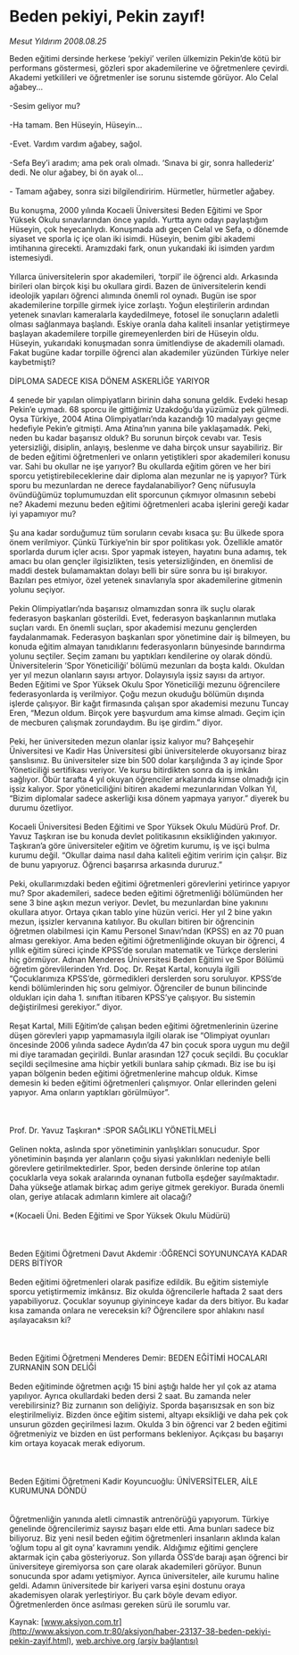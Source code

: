 # Beden pekiyi, Pekin zayıf!

*Mesut Yıldırım 2008.08.25*

<font class="agenda2NewsSpot">
 Beden eğitimi dersinde herkese ‘pekiyi’ verilen ülkemizin Pekin’de kötü bir performans göstermesi, gözleri spor akademilerine ve öğretmenlere çevirdi. Akademi yetkilileri ve öğretmenler ise sorunu sistemde görüyor.
</font>
<font class="newsDetail">
 Alo Celal ağabey...
 <br/>
 <br/>
 -Sesim geliyor mu?
 <br/>
 <br/>
 -Ha tamam. Ben Hüseyin, Hüseyin…
 <br/>
 <br/>
 -Evet. Vardım vardım ağabey, sağol.
 <br/>
 <br/>
 -Sefa Bey’i aradım; ama pek oralı olmadı. ‘Sınava bi gir, sonra hallederiz’ dedi. Ne olur ağabey, bi ön ayak ol…
 <br/>
 <br/>
 - Tamam ağabey, sonra sizi bilgilendiririm. Hürmetler, hürmetler ağabey.
 <br/>
 <br/>
 Bu konuşma, 2000 yılında Kocaeli Üniversitesi Beden Eğitimi ve Spor Yüksek Okulu sınavlarından önce yapıldı. Yurtta aynı odayı paylaştığım Hüseyin, çok heyecanlıydı. Konuşmada adı geçen Celal ve Sefa, o dönemde siyaset ve sporla iç içe olan iki isimdi. Hüseyin, benim gibi akademi imtihanına girecekti. Aramızdaki fark, onun yukarıdaki iki isimden yardım istemesiydi.
 <br/>
 <br/>
 Yıllarca üniversitelerin spor akademileri, ‘torpil’ ile öğrenci aldı. Arkasında birileri olan birçok kişi bu okullara girdi. Bazen de üniversitelerin kendi ideolojik yapıları öğrenci alımında önemli rol oynadı. Bugün ise spor akademilerine torpille girmek iyice zorlaştı. Yoğun eleştirilerin ardından yetenek sınavları kameralarla kaydedilmeye, fotosel ile sonuçların adaletli olması sağlanmaya başlandı. Eskiye oranla daha kaliteli insanlar yetiştirmeye başlayan akademilere torpille giremeyenlerden biri de Hüseyin oldu. Hüseyin, yukarıdaki konuşmadan sonra ümitlendiyse de akademili olamadı. Fakat bugüne kadar torpille öğrenci alan akademiler yüzünden Türkiye neler kaybetmişti?
 <br/>
 <br/>
 DİPLOMA SADECE KISA DÖNEM ASKERLİĞE YARIYOR
 <br/>
 <br/>
 4 senede bir yapılan olimpiyatların birinin daha sonuna geldik. Evdeki hesap Pekin’e uymadı. 68 sporcu ile gittiğimiz Uzakdoğu’da yüzümüz pek gülmedi. Oysa Türkiye, 2004 Atina Olimpiyatları’nda kazandığı 10 madalyayı geçme hedefiyle Pekin’e gitmişti. Ama Atina’nın yanına bile yaklaşamadık. Peki, neden bu kadar başarısız olduk? Bu sorunun birçok cevabı var. Tesis yetersizliği, disiplin, anlayış, beslenme ve daha birçok unsur sayabiliriz. Bir de beden eğitimi öğretmenleri ve onların yetiştikleri spor akademileri konusu var. Sahi bu okullar ne işe yarıyor? Bu okullarda eğitim gören ve her biri sporcu yetiştirebileceklerine dair diploma alan mezunlar ne iş yapıyor? Türk sporu bu mezunlardan ne derece faydalanabiliyor? Genç nüfusuyla övündüğümüz toplumumuzdan elit sporcunun çıkmıyor olmasının sebebi ne? Akademi mezunu beden eğitimi öğretmenleri acaba işlerini gereği kadar iyi yapamıyor mu?
 <br/>
 <br/>
 Şu ana kadar sorduğumuz tüm soruların cevabı kısaca şu: Bu ülkede spora önem verilmiyor. Çünkü Türkiye’nin bir spor politikası yok. Özellikle amatör sporlarda durum içler acısı. Spor yapmak isteyen, hayatını buna adamış, tek amacı bu olan gençler ilgisizlikten, tesis yetersizliğinden, en önemlisi de maddi destek bulamamaktan dolayı belli bir süre sonra bu işi bırakıyor. Bazıları pes etmiyor, özel yetenek sınavlarıyla spor akademilerine gitmenin yolunu seçiyor.
 <br/>
 <br/>
 Pekin Olimpiyatları’nda başarısız olmamızdan sonra ilk suçlu olarak federasyon başkanları gösterildi. Evet, federasyon başkanlarının mutlaka suçları vardı. En önemli suçları, spor akademisi mezunu gençlerden faydalanmamak. Federasyon başkanları spor yönetimine dair iş bilmeyen, bu konuda eğitim almayan tanıdıklarını federasyonların bünyesinde barındırma yolunu seçtiler. Seçim zamanı bu yaptıkları kendilerine oy olarak döndü. Üniversitelerin ‘Spor Yöneticiliği’ bölümü mezunları da boşta kaldı. Okuldan yer yıl mezun olanların sayısı artıyor. Dolayısıyla işsiz sayısı da artıyor. Beden Eğitimi ve Spor Yüksek Okulu Spor Yöneticiliği mezunu öğrencilere federasyonlarda iş verilmiyor. Çoğu mezun okuduğu bölümün dışında işlerde çalışıyor. Bir kağıt firmasında çalışan spor akademisi mezunu Tuncay Eren, “Mezun oldum. Birçok yere başvurdum ama kimse almadı. Geçim için de mecburen çalışmak zorundaydım. Bu işe girdim.” diyor.
 <br/>
 <br/>
 Peki, her üniversiteden mezun olanlar işsiz kalıyor mu? Bahçeşehir Üniversitesi ve Kadir Has Üniversitesi gibi üniversitelerde okuyorsanız biraz şanslısınız. Bu üniversiteler size bin 500 dolar karşılığında 3 ay içinde Spor Yöneticiliği sertifikası veriyor. Ve kursu bitirdikten sonra da iş imkânı sağlıyor. Öbür tarafta 4 yıl okuyan öğrenciler arkalarında kimse olmadığı için işsiz kalıyor. Spor yöneticiliğini bitiren akademi mezunlarından Volkan Yıl, “Bizim diplomalar sadece askerliği kısa dönem yapmaya yarıyor.” diyerek bu durumu özetliyor.
 <br/>
 <br/>
 Kocaeli Üniversitesi Beden Eğitimi ve Spor Yüksek Okulu Müdürü Prof. Dr. Yavuz Taşkıran ise bu konuda devlet politikasının eksikliğinden yakınıyor. Taşkıran’a göre üniversiteler eğitim ve öğretim kurumu, iş ve işçi bulma kurumu değil. “Okullar daima nasıl daha kaliteli eğitim veririm için çalışır. Biz de bunu yapıyoruz. Öğrenci başarırsa arkasında dururuz.”
 <br/>
 <br/>
 Peki, okullarımızdaki beden eğitimi öğretmenleri görevlerini yetirince yapıyor mu? Spor akademileri, sadece beden eğitimi öğretmenliği bölümünden her sene 3 bine aşkın mezun veriyor. Devlet, bu mezunlardan bine yakınını okullara atıyor. Ortaya çıkan tablo yine hüzün verici. Her yıl 2 bine yakın mezun, işsizler kervanına katılıyor. Bu okulları bitiren bir öğrencinin öğretmen olabilmesi için Kamu Personel Sınavı’ndan (KPSS) en az 70 puan alması gerekiyor. Ama beden eğitimi öğretmenliğinde okuyan bir öğrenci, 4 yıllık eğitim süreci içinde KPSS’de sorulan matematik ve Türkçe derslerini hiç görmüyor. Adnan Menderes Üniversitesi Beden Eğitimi ve Spor Bölümü öğretim görevlilerinden Yrd. Doç. Dr. Reşat Kartal, konuyla ilgili “Çocuklarımıza KPSS’de, görmedikleri derslerden soru soruluyor. KPSS’de kendi bölümlerinden hiç soru gelmiyor. Öğrenciler de bunun bilincinde oldukları için daha 1. sınıftan itibaren KPSS’ye çalışıyor. Bu sistemin değiştirilmesi gerekiyor.” diyor.
 <br/>
 <br/>
 Reşat Kartal, Milli Eğitim’de çalışan beden eğitimi öğretmenlerinin üzerine düşen görevleri yapıp yapmamasıyla ilgili olarak ise “Olimpiyat oyunları öncesinde 2006 yılında sadece Aydın’da 47 bin çocuk spora uygun mu değil mi diye taramadan geçirildi. Bunlar arasından 127 çocuk seçildi. Bu çocuklar seçildi seçilmesine ama hiçbir yetkili bunlara sahip çıkmadı. Biz ise bu işi yapan bölgenin beden eğitimi öğretmenlerine mahcup olduk. Kimse demesin ki beden eğitimi öğretmenleri çalışmıyor. Onlar ellerinden geleni yapıyor. Ama onların yaptıkları görülmüyor”.
 <br/>
 <br/>
 <br/>
 <br/>
 Prof. Dr. Yavuz Taşkıran* :SPOR SAĞLIKLI YÖNETİLMELİ
 <br/>
 <br/>
 Gelinen nokta, aslında spor yönetiminin yanlışlıkları sonucudur. Spor yönetiminin başında yer alanların çoğu siyasi yakınlıkları nedeniyle belli görevlere getirilmektedirler. Spor, beden dersinde önlerine top atılan çocuklarla veya sokak aralarında oynanan futbolla eşdeğer sayılmaktadır. Daha yükseğe atlamak birkaç adım geriye gitmek gerekiyor. Burada önemli olan, geriye atılacak adımların kimlere ait olacağı?
 <br/>
 <br/>
 *(Kocaeli Üni. Beden Eğitimi ve Spor Yüksek Okulu Müdürü)
 <br/>
 <br/>
 <br/>
 <br/>
 Beden Eğitimi Öğretmeni Davut Akdemir :ÖĞRENCİ SOYUNUNCAYA KADAR DERS BİTİYOR
 <br/>
 <br/>
 Beden eğitimi öğretmenleri olarak pasifize edildik. Bu eğitim sistemiyle sporcu yetiştirmemiz imkânsız. Biz okulda öğrencilerle haftada 2 saat ders yapabiliyoruz. Çocuklar soyunup giyininceye kadar da ders bitiyor. Bu kadar kısa zamanda onlara ne vereceksin ki? Öğrencilere spor ahlakını nasıl aşılayacaksın ki?
 <br/>
 <br/>
 <br/>
 <br/>
 Beden Eğitimi Öğretmeni Menderes Demir: BEDEN EĞİTİMİ HOCALARI ZURNANIN SON DELİĞİ
 <br/>
 <br/>
 Beden eğitiminde öğretmen açığı 15 bini aştığı halde her yıl çok az atama yapılıyor. Ayrıca okullardaki beden dersi 2 saat. Bu zamanda neler verebilirsiniz? Biz zurnanın son deliğiyiz. Sporda başarısızsak en son biz eleştirilmeliyiz. Bizden önce eğitim sistemi, altyapı eksikliği ve daha pek çok unsurun gözden geçirilmesi lazım. Okulda 3 bin öğrenci var 2 beden eğitimi öğretmeniyiz ve bizden en üst performans bekleniyor. Açıkçası bu başarıyı kim ortaya koyacak merak ediyorum.
 <br/>
 <br/>
 <br/>
 <br/>
 Beden Eğitimi Öğretmeni Kadir Koyuncuoğlu: ÜNİVERSİTELER, AİLE KURUMUNA DÖNDÜ
 <br/>
 <br/>
 <br/>
 Öğretmenliğin yanında aletli cimnastik antrenörüğü yapıyorum. Türkiye genelinde öğrencilerimiz sayısız başarı elde etti. Ama bunları sadece biz biliyoruz. Biz yeni nesil beden eğitim öğretmenleri insanların aklında kalan ‘oğlum topu al git oyna’ kavramını yendik. Aldığımız eğitimi gençlere aktarmak için çaba gösteriyoruz. Son yıllarda ÖSS’de barajı aşan öğrenci bir üniversiteye giremiyorsa son çare olarak akademileri görüyor. Bunun sonucunda spor adamı yetişmiyor. Ayrıca üniversiteler, aile kurumu haline geldi. Adamın üniversitede bir kariyeri varsa eşini dostunu oraya akademisyen olarak yerleştiriyor. Bu çark böyle devam ediyor. Öğretmenlerden önce asılması gereken sürü ile sorumlu var.
 <br/>
</font>

Kaynak: [www.aksiyon.com.tr](http://www.aksiyon.com.tr:80/aksiyon/haber-23137-38-beden-pekiyi-pekin-zayif.html), [web.archive.org (arşiv bağlantısı)](http://web.archive.org/web/20100625033526/http://www.aksiyon.com.tr:80/aksiyon/haber-23137-38-beden-pekiyi-pekin-zayif.html)
